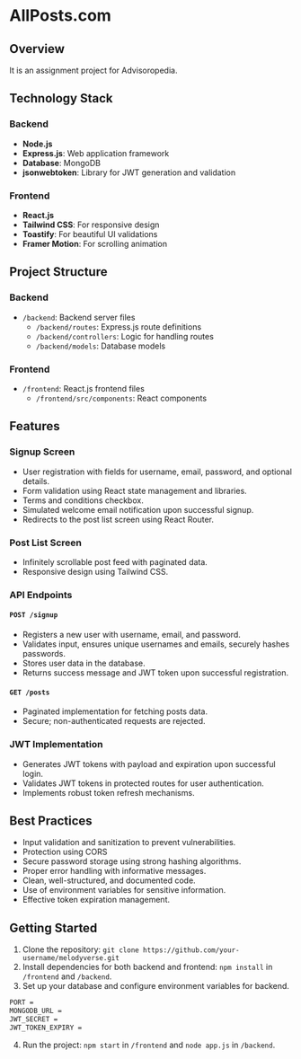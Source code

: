 # AllPosts.com

## Overview

It is an assignment project for Advisoropedia.

## Technology Stack

### Backend

- **Node.js**
- **Express.js**: Web application framework
- **Database**: MongoDB
- **jsonwebtoken**: Library for JWT generation and validation

### Frontend

- **React.js**
- **Tailwind CSS**: For responsive design
- **Toastify**: For beautiful UI validations
- **Framer Motion**: For scrolling animation

## Project Structure

### Backend

- `/backend`: Backend server files
  - `/backend/routes`: Express.js route definitions
  - `/backend/controllers`: Logic for handling routes
  - `/backend/models`: Database models

### Frontend

- `/frontend`: React.js frontend files
  - `/frontend/src/components`: React components

## Features

### Signup Screen

- User registration with fields for username, email, password, and optional details.
- Form validation using React state management and libraries.
- Terms and conditions checkbox.
- Simulated welcome email notification upon successful signup.
- Redirects to the post list screen using React Router.

### Post List Screen

- Infinitely scrollable post feed with paginated data.
- Responsive design using Tailwind CSS.

### API Endpoints

#### `POST /signup`

- Registers a new user with username, email, and password.
- Validates input, ensures unique usernames and emails, securely hashes passwords.
- Stores user data in the database.
- Returns success message and JWT token upon successful registration.

#### `GET /posts`

- Paginated implementation for fetching posts data.
- Secure; non-authenticated requests are rejected.

### JWT Implementation

- Generates JWT tokens with payload and expiration upon successful login.
- Validates JWT tokens in protected routes for user authentication.
- Implements robust token refresh mechanisms.

## Best Practices

- Input validation and sanitization to prevent vulnerabilities.
- Protection using CORS
- Secure password storage using strong hashing algorithms.
- Proper error handling with informative messages.
- Clean, well-structured, and documented code.
- Use of environment variables for sensitive information.
- Effective token expiration management.

## Getting Started

1. Clone the repository: `git clone https://github.com/your-username/melodyverse.git`
2. Install dependencies for both backend and frontend: `npm install` in `/frontend` and `/backend`.
3. Set up your database and configure environment variables for backend.
```bash
PORT = 
MONGODB_URL = 
JWT_SECRET = 
JWT_TOKEN_EXPIRY = 
```
4. Run the project: `npm start` in `/frontend` and `node app.js` in `/backend`.
